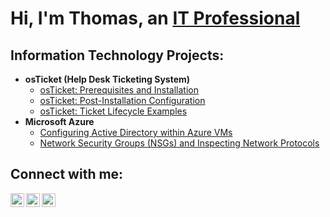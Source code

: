 <h1>Hi, I'm Thomas, an <a href="https://linkedin.com/in/Thomas-steele1">IT Professional</a></h1>

<h2> Information Technology Projects:</h2>

- <b>osTicket (Help Desk Ticketing System)</b>
  - [osTicket: Prerequisites and Installation](https://github.com/Tsteele8/osticket-prereqs)
  - [osTicket: Post-Installation Configuration](https://github.com/Tsteele8/post-install-config)
  - [osTicket: Ticket Lifecycle Examples](https://github.com/Tsteele8/ticket-lifecycle)
- <b>Microsoft Azure</b>
  - [Configuring Active Directory within Azure VMs](https://github.com/Tsteele8/configure-ad)
  - [Network Security Groups (NSGs) and Inspecting Network Protocols](https://github.com/Tsteele8/azure-network-protocols)

<h2>Connect with me:</h2>

[<img align="left" alt="Josh | Twitter" width="22px" src="https://cdn.jsdelivr.net/npm/simple-icons@v3/icons/twitter.svg" />][twitter]
[<img align="left" alt="Josh | LinkedIn" width="22px" src="https://cdn.jsdelivr.net/npm/simple-icons@v3/icons/linkedin.svg" />][linkedin]
[<img align="left" alt="Josh | Instagram" width="22px" src="https://cdn.jsdelivr.net/npm/simple-icons@v3/icons/instagram.svg" />][instagram]

[twitter]: https://twitter.com/thomas
[instagram]: https://www.instagram.com/Tsteele0
[linkedin]: https://linkedin.com/in/Thomassteelejr
